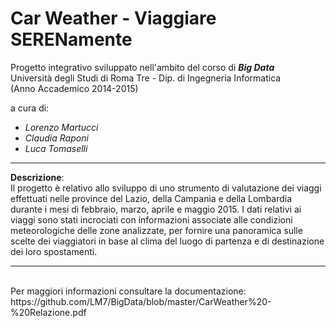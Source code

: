 # Car Weather - Viaggiare SERENamente

Progetto integrativo sviluppato nell'ambito del corso di <b><i>Big Data</i></b> <br>
Università degli Studi di Roma Tre - Dip. di Ingegneria Informatica <br>
(Anno Accademico 2014-2015)

a cura di:<br>
- <i>Lorenzo Martucci</i>
- <i>Claudia Raponi</i>
- <i>Luca Tomaselli</i>

------------------------------------------------

<b>Descrizione</b>:<br>
Il progetto è relativo allo sviluppo di uno strumento di valutazione dei viaggi effettuati nelle province del Lazio, della Campania e della Lombardia durante i mesi di febbraio, marzo, aprile e maggio 2015. I dati relativi ai viaggi sono stati incrociati con informazioni associate alle condizioni meteorologiche delle zone analizzate, per fornire una panoramica sulle scelte dei viaggiatori in base al clima del luogo di partenza e di destinazione dei loro spostamenti.

------------------------------------------------

<br>
Per maggiori informazioni consultare la documentazione:<br> https://github.com/LM7/BigData/blob/master/CarWeather%20-%20Relazione.pdf
